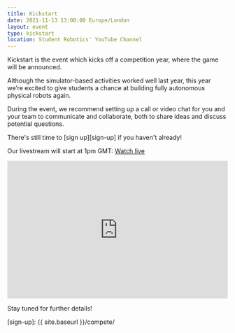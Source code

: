 ```yaml
---
title: Kickstart
date: 2021-11-13 13:00:00 Europe/London
layout: event
type: kickstart
location: Student Robotics' YouTube Channel
---
```


Kickstart is the event which kicks off a competition year, where the game will
be announced.

Although the simulator-based activities worked well last year, this year we’re excited to give students a chance at building fully autonomous physical robots again.

During the event, we recommend setting up a call or video chat for you and your team to communicate and collaborate, both to share ideas and discuss potential questions.

There's still time to [sign up][sign-up] if you haven't already!

Our livestream will start at 1pm GMT: [Watch live](https://www.youtube.com/watch?v=QdZSiUWU4Sk)

<iframe title="Livestream of the Kickstart Event" width="100%" height="315" src="https://www.youtube.com/embed/QdZSiUWU4Sk" frameborder="0" allow="accelerometer; autoplay; encrypted-media; gyroscope; picture-in-picture" allowfullscreen></iframe>

Stay tuned for further details!

[sign-up]: {{ site.baseurl }}/compete/

